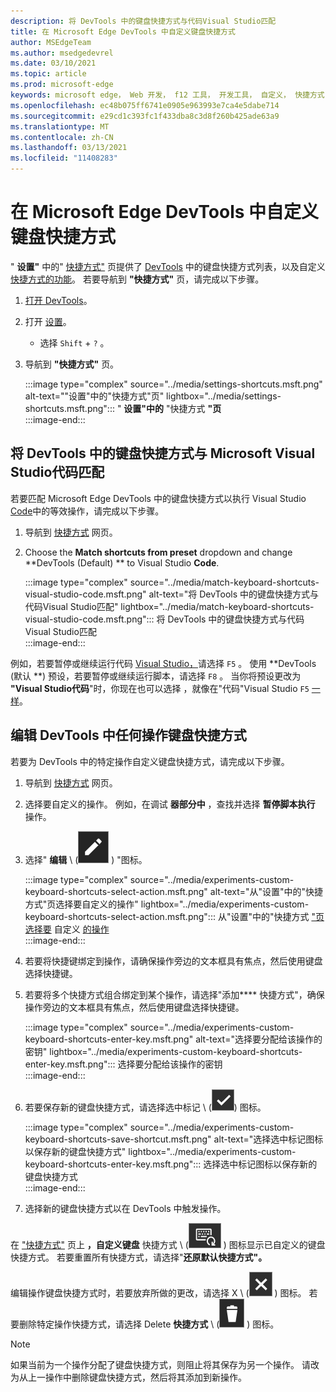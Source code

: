 ```yaml
---
description: 将 DevTools 中的键盘快捷方式与代码Visual Studio匹配
title: 在 Microsoft Edge DevTools 中自定义键盘快捷方式
author: MSEdgeTeam
ms.author: msedgedevrel
ms.date: 03/10/2021
ms.topic: article
ms.prod: microsoft-edge
keywords: microsoft edge， Web 开发， f12 工具， 开发工具， 自定义， 快捷方式， 键盘， visual studio 代码
ms.openlocfilehash: ec48b075ff6741e0905e963993e7ca4e5dabe714
ms.sourcegitcommit: e29cd1c393fc1f433dba8c3d8f260b425ade63a9
ms.translationtype: MT
ms.contentlocale: zh-CN
ms.lasthandoff: 03/13/2021
ms.locfileid: "11408283"
---
```

# <a name="customize-keyboard-shortcuts-in-the-microsoft-edge-devtools"></a>在 Microsoft Edge DevTools 中自定义键盘快捷方式  

" **设置"** 中的" [快捷方式"][DevToolsCustomizeSettings] 页提供了 [DevTools][DevToolsShortcuts] 中的键盘快捷方式列表，以及自定义 [快捷方式的功能](#match-keyboard-shortcuts-in-the-devtools-to-microsoft-visual-studio-code)。  若要导航到 **"快捷方式"** 页，请完成以下步骤。  

1.  [打开 DevTools][DevtoolsOpenMain]。  
1.  打开 [设置][DevToolsCustomizeSettings]。
    *   选择 `Shift` + `?` 。  
1.  导航到 **"快捷方式"** 页。  
    
    :::image type="complex" source="../media/settings-shortcuts.msft.png" alt-text=""设置"中的"快捷方式"页" lightbox="../media/settings-shortcuts.msft.png":::
       " **设置"中的** "快捷方式 **"页**  
    :::image-end:::  
    
## <a name="match-keyboard-shortcuts-in-the-devtools-to-microsoft-visual-studio-code"></a>将 DevTools 中的键盘快捷方式与 Microsoft Visual Studio代码匹配  

若要匹配 Microsoft Edge DevTools 中的键盘快捷方式以执行 Visual Studio [Code][VisualStudioCode]中的等效操作，请完成以下步骤。  

1.  导航到 [快捷方式](#customize-keyboard-shortcuts-in-the-microsoft-edge-devtools) 网页。  
1.  Choose the **Match shortcuts from preset** dropdown and change **DevTools (Default) ** to Visual Studio **Code**.  
    
    :::image type="complex" source="../media/match-keyboard-shortcuts-visual-studio-code.msft.png" alt-text="将 DevTools 中的键盘快捷方式与代码Visual Studio匹配" lightbox="../media/match-keyboard-shortcuts-visual-studio-code.msft.png":::
       将 DevTools 中的键盘快捷方式与代码Visual Studio匹配  
    :::image-end:::  
    
例如，若要暂停或继续运行代码 [Visual Studio，][VisualStudioCodeShortcutsKeyboardWindows]请选择 `F5` 。  使用 **DevTools (默认 **) 预设，若要暂停或继续运行脚本，请选择 `F8` 。  当你将预设更改为 **"Visual Studio代码**"时，你现在也可以选择 ，就像在"代码"Visual Studio `F5` [一样][VisualStudioCodeShortcutsKeyboardWindows]。  

## <a name="edit-keyboard-shortcuts-for-any-action-in-the-devtools"></a>编辑 DevTools 中任何操作键盘快捷方式  

若要为 DevTools 中的特定操作自定义键盘快捷方式，请完成以下步骤。  

1.  导航到 [快捷方式](#customize-keyboard-shortcuts-in-the-microsoft-edge-devtools) 网页。  
1.  选择要自定义的操作。  例如，在调试 **器部分中** ，查找并选择 **暂停脚本执行** 操作。  
1.  选择" **编辑** \ (![ EditKeyboardShortcut ](../media/edit-keyboard-shortcut-icon.msft.png) \) "图标。  
    
    :::image type="complex" source="../media/experiments-custom-keyboard-shortcuts-select-action.msft.png" alt-text="从"设置"中的"快捷方式"页选择要自定义的操作" lightbox="../media/experiments-custom-keyboard-shortcuts-select-action.msft.png":::
       从"设置"中的"快捷方式 ["页选择要](#customize-keyboard-shortcuts-in-the-microsoft-edge-devtools) 自定义 [的操作][DevToolsCustomizeSettings]  
    :::image-end:::  
    
1.  若要将快捷键绑定到操作，请确保操作旁边的文本框具有焦点，然后使用键盘选择快捷键。  
1.  若要将多个快捷方式组合绑定到某个操作，请选择"添加**** 快捷方式"，确保操作旁边的文本框具有焦点，然后使用键盘选择快捷键。  
    
    :::image type="complex" source="../media/experiments-custom-keyboard-shortcuts-enter-key.msft.png" alt-text="选择要分配给该操作的密钥" lightbox="../media/experiments-custom-keyboard-shortcuts-enter-key.msft.png":::
       选择要分配给该操作的密钥  
    :::image-end:::  
    
1.  若要保存新的键盘快捷方式，请选择选中标记 \ (![CheckmarkKeyboardShortcut](../media/checkmark-keyboard-shortcut-icon.msft.png)\) 图标。
    
    :::image type="complex" source="../media/experiments-custom-keyboard-shortcuts-save-shortcut.msft.png" alt-text="选择选中标记图标以保存新的键盘快捷方式" lightbox="../media/experiments-custom-keyboard-shortcuts-enter-key.msft.png":::
       选择选中标记图标以保存新的键盘快捷方式  
    :::image-end:::  
    
1.  选择新的键盘快捷方式以在 DevTools 中触发操作。  
    
在 ["快捷方式"](#customize-keyboard-shortcuts-in-the-microsoft-edge-devtools) 页上 **，自定义键盘** 快捷方式 \ (![ CustomKeyboardShortcut ](../media/custom-keyboard-shortcut-icon.msft.png) \) 图标显示已自定义的键盘快捷方式。  若要重置所有快捷方式，请选择"**还原默认快捷方式"。**  

编辑操作键盘快捷方式时，若要放弃所做的更改，请选择 X \ (![ XKeyboardShortcut ](../media/discard-changes-keyboard-shortcut-icon.msft.png) \) 图标。  若要删除特定操作快捷方式，请选择 Delete **快捷方式** \ (![ DeleteKeyboardShortcut ](../media/delete-keyboard-shortcut-icon.msft.png) \) 图标。  

> [!NOTE]
> 如果当前为一个操作分配了键盘快捷方式，则阻止将其保存为另一个操作。  请改为从上一操作中删除键盘快捷方式，然后将其添加到新操作。  

<!-- links -->  

[DevToolsCustomizeSettings]: ./index.md#settings "设置 - 自定义 Microsoft Edge DevTools | Microsoft Docs"  
[DevtoolsOpenMain]: ../open/index.md "打开 Microsoft Edge DevTools | Microsoft Docs"  
[DevToolsShortcuts]: ../shortcuts/index.md "Microsoft Edge DevTools 键盘快捷方式|Microsoft Docs"  

[VisualStudioCode]: https://code.visualstudio.com "Microsoft Visual Studio Code"  
[VisualStudioCodeShortcutsKeyboardWindows]: https://code.visualstudio.com/shortcuts/keyboard-shortcuts-windows.pdf "Visual Studio Windows 键盘的键盘快捷方式|Microsoft Visual Studio Code"  
